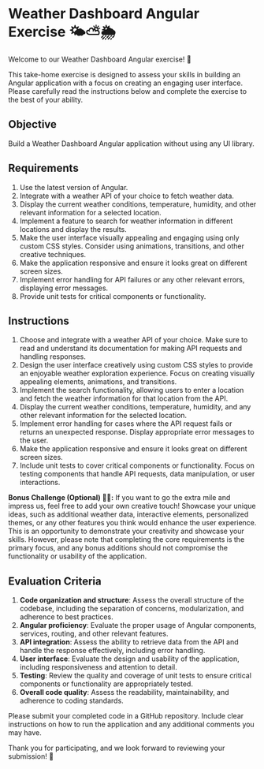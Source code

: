 # Weather Dashboard Angular Exercise 🌤️⛅🌦️

Welcome to our Weather Dashboard Angular exercise! 🎉

This take-home exercise is designed to assess your skills in building an Angular application with a focus on creating an engaging user interface.
Please carefully read the instructions below and complete the exercise to the best of your ability.

## Objective

Build a Weather Dashboard Angular application without using any UI library.

## Requirements
1. Use the latest version of Angular.
2. Integrate with a weather API of your choice to fetch weather data.
3. Display the current weather conditions, temperature, humidity, and other relevant information for a selected location.
4. Implement a feature to search for weather information in different locations and display the results.
5. Make the user interface visually appealing and engaging using only custom CSS styles. Consider using animations, transitions, and other creative techniques.
6. Make the application responsive and ensure it looks great on different screen sizes.
7. Implement error handling for API failures or any other relevant errors, displaying error messages.
8. Provide unit tests for critical components or functionality.

## Instructions

1. Choose and integrate with a weather API of your choice. Make sure to read and understand its documentation for making API requests and handling responses.
2. Design the user interface creatively using custom CSS styles to provide an enjoyable weather exploration experience. Focus on creating visually appealing elements, animations, and transitions.
3. Implement the search functionality, allowing users to enter a location and fetch the weather information for that location from the API.
4. Display the current weather conditions, temperature, humidity, and any other relevant information for the selected location.
5. Implement error handling for cases where the API request fails or returns an unexpected response. Display appropriate error messages to the user.
6. Make the application responsive and ensure it looks great on different screen sizes.
7. Include unit tests to cover critical components or functionality. Focus on testing components that handle API requests, data manipulation, or user interactions.

**Bonus Challenge (Optional) 🎨✨:** If you want to go the extra mile and impress us, feel free to add your own creative touch! Showcase your unique ideas, such as additional weather data, interactive elements, personalized themes, or any other features you think would enhance the user experience. This is an opportunity to demonstrate your creativity and showcase your skills. However, please note that completing the core requirements is the primary focus, and any bonus additions should not compromise the functionality or usability of the application.

## Evaluation Criteria

1. **Code organization and structure**: Assess the overall structure of the codebase, including the separation of concerns, modularization, and adherence to best practices.
2. **Angular proficiency**: Evaluate the proper usage of Angular components, services, routing, and other relevant features.
3. **API integration**: Assess the ability to retrieve data from the API and handle the response effectively, including error handling.
4. **User interface**: Evaluate the design and usability of the application, including responsiveness and attention to detail.
5. **Testing**: Review the quality and coverage of unit tests to ensure critical components or functionality are appropriately tested.
6. **Overall code quality**: Assess the readability, maintainability, and adherence to coding standards.

Please submit your completed code in a GitHub repository.
Include clear instructions on how to run the application and any additional comments you may have.

Thank you for participating, and we look forward to reviewing your submission! 🙌
